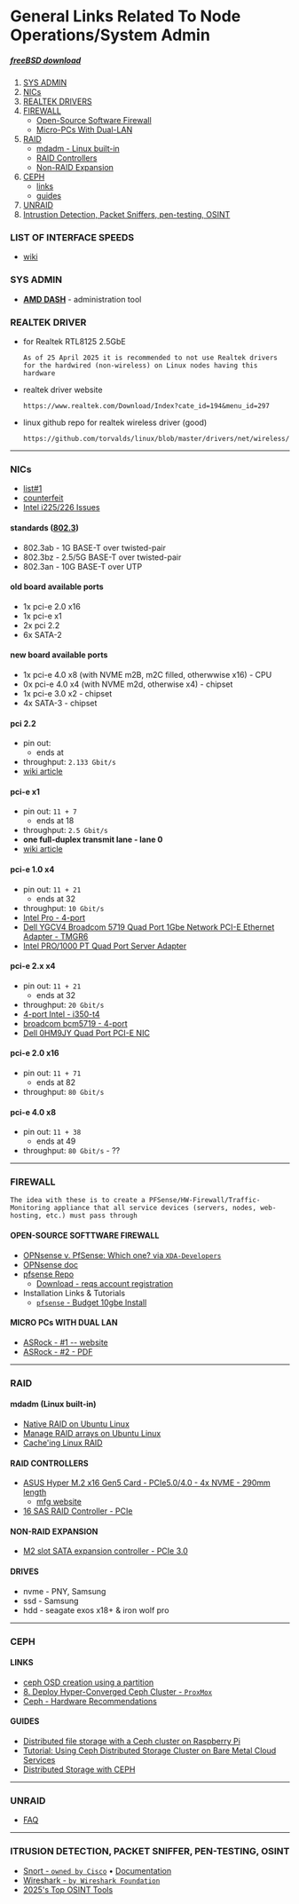 # General Links Related To Node Operations/System Admin
##### [freeBSD download](https://download.freebsd.org/releases/amd64/amd64/ISO-IMAGES/14.2/)

1. [SYS ADMIN](https://github.com/st8tikratio/Uselessness/blob/main/node-operations/other/general-links-related.md#sys-admin)
2. [NICs](https://github.com/st8tikratio/Uselessness/blob/main/node-operations/other/general-links-related.md#nics)
2. [REALTEK DRIVERS](https://github.com/st8tikratio/Uselessness/blob/main/node-operations/other/general-links-related.md#realtek-driver)
3. [FIREWALL](https://github.com/st8tikratio/Uselessness/blob/main/node-operations/other/general-links-related.md#firewall)
    - [Open-Source Software Firewall](https://github.com/st8tikratio/Uselessness/blob/main/node-operations/other/general-links-related.md#open-source-softtware-firewall)
    - [Micro-PCs With Dual-LAN](https://github.com/st8tikratio/Uselessness/blob/main/node-operations/other/general-links-related.md#micro-pcs-with-dual-lan)
4. [RAID](https://github.com/st8tikratio/Uselessness/blob/main/node-operations/other/general-links-related.md#raid)
    - [mdadm - Linux built-in](https://github.com/st8tikratio/Uselessness/blob/main/node-operations/other/general-links-related.md#mdadm-linux-built-in)
    - [RAID Controllers](https://github.com/st8tikratio/Uselessness/blob/main/node-operations/other/general-links-related.md#raid-controllers)
    - [Non-RAID Expansion](https://github.com/st8tikratio/Uselessness/blob/main/node-operations/other/general-links-related.md#non-raid-expansion)
5. [CEPH](https://github.com/st8tikratio/Uselessness/blob/main/node-operations/other/general-links-related.md#ceph)
    - [links](https://github.com/st8tikratio/Uselessness/blob/main/node-operations/other/general-links-related.md#links)
    - [guides](https://github.com/st8tikratio/Uselessness/blob/main/node-operations/other/general-links-related.md#guides)
6. [UNRAID](https://github.com/st8tikratio/Uselessness/blob/main/node-operations/other/general-links-related.md#unraid)
7. [Intrustion Detection, Packet Sniffers, pen-testing, OSINT](https://github.com/st8tikratio/Uselessness/blob/main/node-operations/other/general-links-related.md#itrusion-detection-packet-sniffer-pen-testing-osint)

### LIST OF INTERFACE SPEEDS
- [wiki](https://en.wikipedia.org/wiki/List_of_interface_bit_rates)

### SYS ADMIN
- [**AMD DASH**](https://deviceon.gitbook.io/docs/out-of-band/amd-dash) - administration tool

### REALTEK DRIVER
- for Realtek RTL8125 2.5GbE
  ```
  As of 25 April 2025 it is recommended to not use Realtek drivers for the hardwired (non-wireless) on Linux nodes having this hardware 
  ```
- realtek driver website
    ```
    https://www.realtek.com/Download/Index?cate_id=194&menu_id=297
    ```
- linux github repo for realtek wireless driver (good)    
    ```
    https://github.com/torvalds/linux/blob/master/drivers/net/wireless/realtek/rtw89/rtw8922ae.c
    ```
---

### NICs
- [list#1](https://forums.servethehome.com/index.php?threads/list-of-nics-and-their-equivalent-oem-parts.20974)
- [counterfeit](https://forums.servethehome.com/index.php?threads/comparison-intel-i350-t4-genuine-vs-fake.6917/)
- [Intel i225/226 Issues](https://www.techpowerup.com/forums/threads/quad-port-802-3bz-2-5g-5g-nic-recommendation.336544/)

#### standards ([802.3](https://en.wikipedia.org/wiki/IEEE_802.3))
- 802.3ab - 1G BASE-T over twisted-pair
- 802.3bz - 2.5/5G BASE-T over twisted-pair
- 802.3an - 10G BASE-T over UTP

#### old board available ports
- 1x pci-e 2.0 x16
- 1x pci-e x1
- 2x pci 2.2
- 6x SATA-2

#### new board available ports
- 1x pci-e 4.0 x8 (with NVME m2B, m2C filled, otherwwise x16) - CPU
- 0x pci-e 4.0 x4 (with NVME m2d, otherwise x4) - chipset
- 1x pci-e 3.0 x2 - chipset
- 4x SATA-3 - chipset

#### pci 2.2
- pin out: ` `
  - ends at
- throughput: `2.133 Gbit/s`
- [wiki article](https://en.wikipedia.org/wiki/Peripheral_Component_Interconnect)

#### pci-e x1
- pin out: `11 + 7`
  - ends at 18
- throughput: `2.5 Gbit/s`
- **one full-duplex transmit lane - lane 0** 
- [wiki article](https://en.wikipedia.org/wiki/PCI_Express#Comparison_table)

#### pci-e 1.0 x4
- pin out: `11 + 21`
  - ends at 32
- throughput: `10 Gbit/s`
- [Intel Pro - 4-port](https://www.amazon.com/Intel-1000-Quad-Adapter-EXPI9404PTL/dp/B00GS0RFUY?crid=8KE88EJ3AO15&dib=eyJ2IjoiMSJ9.mCXEUzQ5oQdkMQicUEk5SWSy3CuWr2cS77OPW6sZ1f2Ra3uh7Ug69autGaTveamEXIzOMo1joIi6lmWBUNA1bzUJatQ4Ae-KEcluHBid4DjbsZ8L_CwprrGRRXx0CgABiwi2FIqpuLULEg7kChGWN4ZiI9pIJlwjbRB_pqsE1iaPhC0Egdqtqmv20AA6dzqfoJEErFWfILCh_rv3NY8goQ0BEHY2OTcnLKHNZXwZREbppaLRfW4IHqla3hb8Zr1lz0ZP4NIAJnU3mlkBPvlSZkvHTj1mVoc7-iliyaXQKUg.piB4QBX8j23xeWRpyCsrZR68PaUU4rrTUwW1w72dSlA&dib_tag=se&keywords=%22pcie+x1%22+network+dell&qid=1746797294&s=electronics&sprefix=pcie+x1+network+dell%2Celectronics%2C81&sr=1-12)
- [Dell YGCV4 Broadcom 5719 Quad Port 1Gbe Network PCI-E Ethernet Adapter - TMGR6](https://www.amazon.com/Dell-Broadcom-Network-Ethernet-Adapter/dp/B07SZ26NKR?crid=8KE88EJ3AO15&dib=eyJ2IjoiMSJ9.mCXEUzQ5oQdkMQicUEk5SWSy3CuWr2cS77OPW6sZ1f2Ra3uh7Ug69autGaTveamEXIzOMo1joIi6lmWBUNA1bzUJatQ4Ae-KEcluHBid4DjbsZ8L_CwprrGRRXx0CgABiwi2FIqpuLULEg7kChGWN4ZiI9pIJlwjbRB_pqsE1iaPhC0Egdqtqmv20AA6dzqfoJEErFWfILCh_rv3NY8goQ0BEHY2OTcnLKHNZXwZREbppaLRfW4IHqla3hb8Zr1lz0ZP4NIAJnU3mlkBPvlSZkvHTj1mVoc7-iliyaXQKUg.piB4QBX8j23xeWRpyCsrZR68PaUU4rrTUwW1w72dSlA&dib_tag=se&keywords=%22pcie+x1%22+network+dell&qid=1746797294&s=electronics&sprefix=pcie+x1+network+dell%2Celectronics%2C81&sr=1-10#averageCustomerReviewsAnchor)
- [Intel PRO/1000 PT Quad Port Server Adapter](https://www.amazon.com/Intel-1000-Quad-Server-Adapter/dp/B000JLF4FG?crid=LP2XMYKVH71V&dib=eyJ2IjoiMSJ9.zG7ccp_K3iC46DwYqyRmv2JleLxn5ReSasg8dXkyXQavp08mASvmrFiA0Mjm7WpgBqxPWDPJrM17MRBASb1C2_qW_nJ3SG99vgYueNEUz1I.bNKIxZqM6fCoMm6wSHKE0N_wknZhX0AKjw9xvCuL-R8&dib_tag=se&keywords=EXPI9404PT&qid=1746713375&s=electronics&sprefix=expi9404pt%2Celectronics%2C297&sr=1-1#averageCustomerReviewsAnchor)

#### pci-e 2.x x4
- pin out: `11 + 21`
  - ends at 32
- throughput: `20 Gbit/s` 
- [4-port Intel - i350-t4](https://www.cdw.com/product/intel-ethernet-server-adapter-i350-t4-network-adapter-pcie-2.1-x4-gig/3522854)
- [broadcom bcm5719 - 4-port](https://www.cdw.com/product/broadcom-bcm5719-network-adapter-pcie-2.0-x4-gigabit-ethernet-x-4/7071661?pfm=srh)
- [Dell 0HM9JY Quad Port PCI-E NIC](https://www.amazon.com/Dell-0HM9JY-Quard-Port-PCI/dp/B00I8C5VCY?dib=eyJ2IjoiMSJ9.hCecwLjkBD-cpBkqeUO_2eX5ZICMiBjfwv75MNHdcQPefYECAVFDSFcZW8Z8tIzuRm0ocajGNIMIQk-MwzQO2R80lK9X6aBykrYrEfB2st4.mJBO4-bzPJpboLDL5KKHipYnvuq4847m-AURM1hZS9I&dib_tag=se&keywords=%22pcie+2.0%22+%224x+rj45%22&qid=1746803197&s=pc&sr=1-4)

#### pci-e 2.0 x16
- pin out: `11 + 71`
  - ends at 82
- throughput: `80 Gbit/s`

#### pci-e 4.0 x8
- pin out: `11 + 38`
  - ends at 49
- throughput: `80 Gbit/s` - ??



---

### FIREWALL
```
The idea with these is to create a PFSense/HW-Firewall/Traffic-Monitoring appliance that all service devices (servers, nodes, web-hosting, etc.) must pass through
```
#### OPEN-SOURCE SOFTTWARE FIREWALL
- [OPNsense v. PfSense: Which one? via `XDA-Developers`](https://www.xda-developers.com/should-you-use-opnsense-or-pfsense-in-your-home-lab/)
- [OPNsense doc](https://docs.opnsense.org/index.html)
- [pfsense Repo](https://github.com/pfsense/pfsense)
  - [Download - reqs account registration](https://www.pfsense.org/download/)
- Installation Links & Tutorials
    - [`pfsense` - Budget 10gbe Install](https://drakeor.com/2021/04/14/setting-up-pfsense-as-a-router/)

#### MICRO PCs WITH DUAL LAN
- [ASRock - #1 -- website](https://www.asrockind.com/en-gb/4X4%20BOX-7640U)
- [ASRock - #2 - PDF](https://download.asrock.com/IPC/Download/e-catalog/4X4%20BOX-7640U.pdf)


--- 

### RAID

#### mdadm (Linux built-in)
- [Native RAID on Ubuntu Linux](https://www.digitalocean.com/community/tutorials/how-to-create-raid-arrays-with-mdadm-on-ubuntu)
- [Manage RAID arrays on Ubuntu Linux](https://www.digitalocean.com/community/tutorials/how-to-manage-raid-arrays-with-mdadm-on-ubuntu-22-04)
- [Cache'ing Linux RAID](https://www.kernel.org/doc/Documentation/md/raid5-cache.txt)

#### RAID CONTROLLERS
- [ASUS Hyper M.2 x16 Gen5 Card - PCIe5.0/4.0 - 4x NVME - 290mm length](https://www.amazon.com/ASUS-M-2-Supports-Platform-Functions/dp/B0CKH9FWRQ?crid=2G1W2V933FEIO&dib=eyJ2IjoiMSJ9.qNQARfaFbc0SaeyR1CDzXedrOJCOUDVGZ3F0aJpXrDvZ9GnWunyFea9NNxPTZtKgDqHmiHZG6Ye0YirNjZ6Wd67CgyfoHLCqbn8Y7QgTpkWgN3tlpctyyG49bW-hiMsdjRHeBy7Foq3RQjM5kXbs1_1OY0o2YMb_6MJeH1gj2OqcxKPAsOBTIMNPfyw5EZjZXal20C3gX2mm3eGWcE0DMcFmu7YQiB1_mfbEn-ay8aM.J_HndkmCyNAYjIuoeXBPNLKGoYQZ7EzkxJYRXSyX7Mc&dib_tag=se&keywords=pci-e+5.0+RAID+controller&qid=1744919998&sprefix=pci-e+5.0+raid+controller%2Caps%2C126&sr=8-3&ufe=app_do%3Aamzn1.fos.9fe8cbfa-bf43-43d1-a707-3f4e65a4b666)
  - [mfg website](https://www.asus.com/motherboards-components/motherboards/accessories/hyper-m-2-x16-gen5-card/techspec/)
- [16 SAS RAID Controller - PCIe](https://www.amazon.com/SVNXINGTII-SAS9305-16i-SATA-9305-16i-8643/dp/B0CMX9QPZK?crid=2G1W2V933FEIO&dib=eyJ2IjoiMSJ9.qNQARfaFbc0SaeyR1CDzXedrOJCOUDVGZ3F0aJpXrDvZ9GnWunyFea9NNxPTZtKgDqHmiHZG6Ye0YirNjZ6Wd67CgyfoHLCqbn8Y7QgTpkWgN3tlpctyyG49bW-hiMsdjRHeBy7Foq3RQjM5kXbs1_1OY0o2YMb_6MJeH1gj2OqcxKPAsOBTIMNPfyw5EZjZXal20C3gX2mm3eGWcE0DMcFmu7YQiB1_mfbEn-ay8aM.J_HndkmCyNAYjIuoeXBPNLKGoYQZ7EzkxJYRXSyX7Mc&dib_tag=se&keywords=pci-e%2B5.0%2BRAID%2Bcontroller&qid=1744919998&sprefix=pci-e%2B5.0%2Braid%2Bcontroller%2Caps%2C126&sr=8-5&th=1) 

#### NON-RAID EXPANSION
- [M2 slot SATA expansion controller - PCIe 3.0](https://www.amazon.com/SilverStone-Technology-ECS07-Expansion-SST-ECS07/dp/B0B8TV1QRG?crid=1ZZKVH5MM31Q0&dib=eyJ2IjoiMSJ9.O2X4ymdodbBMJGiHD4Psuocthj1rLj4ZUZH3fTlaL9dvyugduZ2zhceWN9zUEQBD4eanIQEWkZZb-AjLvaFyckB4acwxlotzo-n0bDV42ReBZXdmSb2mX1_NIj07HP_Tk2EnDLyR9CkicGl46yIQLunMhd76m_-bifvwz3TLE0I7QSYMCGkV80PhO17s8nuEOt2gLhxVgc9lK-2CMzIFAkoly4aIN5YdP41o3FYDgro.YNdgCApM2nS6_wEs8R4has1r-uXnDAZq-NNbTE51e34&dib_tag=se&keywords=%22raid+6%22+SAS+SATA+NVME+controller+%22gen+5%22&qid=1744920779&sprefix=raid+6+sas+sata+nvme+controller+gen+5+%2Caps%2C543&sr=8-6&ufe=app_do%3Aamzn1.fos.9fe8cbfa-bf43-43d1-a707-3f4e65a4b666)


#### DRIVES
- nvme - PNY, Samsung
- ssd - Samsung
- hdd - seagate exos x18+ & iron wolf pro

---

### CEPH
#### LINKS
- [ceph OSD creation using a partition](https://forum.proxmox.com/threads/ceph-osd-creation-using-a-partition.58170/)
- [8. Deploy Hyper-Converged Ceph Cluster - `ProxMox`](https://pve.proxmox.com/pve-docs/pve-admin-guide.html#chapter_pveceph)
- [Ceph - Hardware Recommendations](https://docs.ceph.com/docs/nautilus/start/hardware-recommendations/)

#### GUIDES
- [Distributed file storage with a Ceph cluster on Raspberry Pi](https://www.hackster.io/shahizat/distributed-file-storage-with-a-ceph-cluster-on-raspberry-pi-f8158e)
- [Tutorial: Using Ceph Distributed Storage Cluster on Bare Metal Cloud Services](https://blogs.oracle.com/cloud-infrastructure/post/tutorial-using-ceph-distributed-storage-cluster-on-bare-metal-cloud-services)
- [Distributed Storage with CEPH](https://blog.miguens.one/posts/2021/06/distributed-storage-with-ceph/)

---

### UNRAID
- [FAQ](https://forums.unraid.net/topic/46802-faq-for-unraid-v6/#findComment-511923)

---

### ITRUSION DETECTION, PACKET SNIFFER, PEN-TESTING, OSINT
- [Snort - `owned by Cisco`](https://www.snort.org/downloads/#rule-downloads) • [Documentation](https://www.snort.org/documents)
- [Wireshark - `by Wireshark Foundation`](https://www.wireshark.org/download.html)
- [2025's Top OSINT Tools](https://hackread.com/2025-top-osint-tools-take-on-open-source-intel/)
